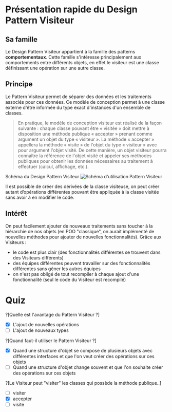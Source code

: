 # Présentation rapide du Design Pattern Visiteur

## Sa famille

Le Design Pattern Visiteur appartient à la famille des patterns **comportementaux**. Cette famille s'intéresse principalement aux comportements entre différents objets, en effet le visiteur est une classe définissant une opération sur une autre classe.

## Principe
 
Le Pattern Visiteur permet de séparer des données et les traitements associés pour ces données. Ce modèle de conception permet à une classe externe d'être informée du type exact d'instances d'un ensemble de classes.

> En pratique, le modèle de conception visiteur est réalisé de la façon suivante : chaque classe pouvant être « visitée » doit mettre à disposition une méthode publique « accepter » prenant comme argument un objet du type « visiteur ». La méthode « accepter » appellera la méthode « visite » de l'objet du type « visiteur » avec pour argument l'objet visité. De cette manière, un objet visiteur pourra connaître la référence de l'objet visité et appeler ses méthodes publiques pour obtenir les données nécessaires au traitement à effectuer (calcul, affichage, etc.). 


Schéma du Design Pattern Visiteur
![Schéma d'utilisation Pattern Visiteur](https://upload.wikimedia.org/wikipedia/commons/f/fc/Visitorpattern.png)

Il est possible de créer des dérivées de la classe visiteuse, on peut créer autant d’opérations différentes pouvant être appliquée à la classe visitée sans avoir à en modifier le code.


## Intérêt

On peut facilement ajouter de nouveaux traitements sans toucher à la hiérarchie de nos objets (en POO "classique", on aurait implémenté de nouvelles méthodes pour ajouter de nouvelles fonctionnalités). Grâce aux Visiteurs :

   + le code est plus clair (des fonctionnalités différentes se trouvent dans des Visiteurs différents)
   + des équipes différentes peuvent travailler sur des fonctionnalités différentes sans gêner les autres équipes
   + on n'est pas obligé de tout recompiler à chaque ajout d'une fonctionnalité (seul le code du Visiteur est recompilé)


# Quiz

?[Quelle est l'avantage du Pattern Visiteur ?]
-[X] L'ajout de nouvelles opérations
-[ ] L'ajout de nouveaux types

?[Quand faut-il utiliser le Pattern Visiteur ?]
-[X] Quand une structure d'objet se compose de plusieurs objets avec différentes interfaces et que l'on veut créer des opérations sur ces objets
-[ ] Quand une structure d'objet change souvent et que l'on souhaite créer des opérations sur ces objets

?[Le Visiteur peut "visiter" les classes qui possède la méthode publique..]
-[ ] visiter
-[X] accepter
-[ ] visite
